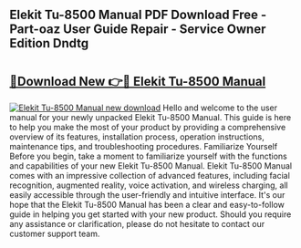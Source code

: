 ## Elekit Tu-8500 Manual PDF Download Free - Part-oaz User Guide Repair - Service Owner Edition Dndtg

# <h2><a href="http://bc10006.oget.top/?id=Elekit+Tu-8500+Manual">🔗Download New 👉🔴 Elekit Tu-8500 Manual</a></h2>

[![Elekit Tu-8500 Manual new download](https://i.imgur.com/5g1atiW.png)](http://bc10006.oget.top/?id=Elekit+Tu-8500+Manual)
Hello and welcome to the user manual for your newly unpacked Elekit Tu-8500 Manual. This guide is here to help you make the most of your product by providing a comprehensive overview of its features, installation process, operation instructions, maintenance tips, and troubleshooting procedures. Familiarize Yourself Before you begin, take a moment to familiarize yourself with the functions and capabilities of your new Elekit Tu-8500 Manual. Elekit Tu-8500 Manual comes with an impressive collection of advanced features, including facial recognition, augmented reality, voice activation, and wireless charging, all easily accessible through the user-friendly and intuitive interface. It's our hope that the Elekit Tu-8500 Manual has been a clear and easy-to-follow guide in helping you get started with your new product. Should you require any assistance or clarification, please do not hesitate to contact our customer support team.
